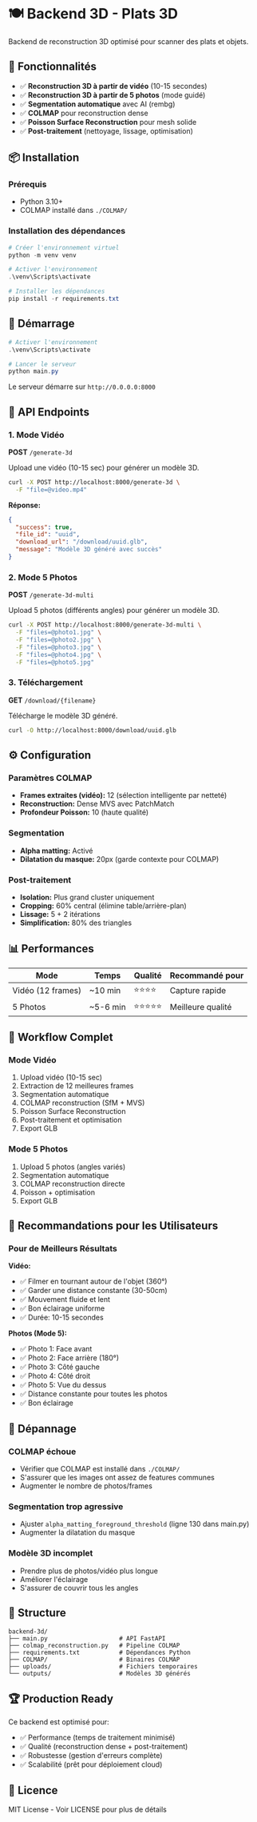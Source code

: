 # 🍽️ Backend 3D - Plats 3D

Backend de reconstruction 3D optimisé pour scanner des plats et objets.

## 🎯 Fonctionnalités

- ✅ **Reconstruction 3D à partir de vidéo** (10-15 secondes)
- ✅ **Reconstruction 3D à partir de 5 photos** (mode guidé)
- ✅ **Segmentation automatique** avec AI (rembg)
- ✅ **COLMAP** pour reconstruction dense
- ✅ **Poisson Surface Reconstruction** pour mesh solide
- ✅ **Post-traitement** (nettoyage, lissage, optimisation)

## 📦 Installation

### Prérequis
- Python 3.10+
- COLMAP installé dans `./COLMAP/`

### Installation des dépendances

```powershell
# Créer l'environnement virtuel
python -m venv venv

# Activer l'environnement
.\venv\Scripts\activate

# Installer les dépendances
pip install -r requirements.txt
```

## 🚀 Démarrage

```powershell
# Activer l'environnement
.\venv\Scripts\activate

# Lancer le serveur
python main.py
```

Le serveur démarre sur `http://0.0.0.0:8000`

## 📡 API Endpoints

### 1. Mode Vidéo
**POST** `/generate-3d`

Upload une vidéo (10-15 sec) pour générer un modèle 3D.

```bash
curl -X POST http://localhost:8000/generate-3d \
  -F "file=@video.mp4"
```

**Réponse:**
```json
{
  "success": true,
  "file_id": "uuid",
  "download_url": "/download/uuid.glb",
  "message": "Modèle 3D généré avec succès"
}
```

### 2. Mode 5 Photos
**POST** `/generate-3d-multi`

Upload 5 photos (différents angles) pour générer un modèle 3D.

```bash
curl -X POST http://localhost:8000/generate-3d-multi \
  -F "files=@photo1.jpg" \
  -F "files=@photo2.jpg" \
  -F "files=@photo3.jpg" \
  -F "files=@photo4.jpg" \
  -F "files=@photo5.jpg"
```

### 3. Téléchargement
**GET** `/download/{filename}`

Télécharge le modèle 3D généré.

```bash
curl -O http://localhost:8000/download/uuid.glb
```

## ⚙️ Configuration

### Paramètres COLMAP
- **Frames extraites (vidéo):** 12 (sélection intelligente par netteté)
- **Reconstruction:** Dense MVS avec PatchMatch
- **Profondeur Poisson:** 10 (haute qualité)

### Segmentation
- **Alpha matting:** Activé
- **Dilatation du masque:** 20px (garde contexte pour COLMAP)

### Post-traitement
- **Isolation:** Plus grand cluster uniquement
- **Cropping:** 60% central (élimine table/arrière-plan)
- **Lissage:** 5 + 2 itérations
- **Simplification:** 80% des triangles

## 📊 Performances

| Mode | Temps | Qualité | Recommandé pour |
|------|-------|---------|-----------------|
| Vidéo (12 frames) | ~10 min | ⭐⭐⭐⭐ | Capture rapide |
| 5 Photos | ~5-6 min | ⭐⭐⭐⭐⭐ | Meilleure qualité |

## 🎨 Workflow Complet

### Mode Vidéo
1. Upload vidéo (10-15 sec)
2. Extraction de 12 meilleures frames
3. Segmentation automatique
4. COLMAP reconstruction (SfM + MVS)
5. Poisson Surface Reconstruction
6. Post-traitement et optimisation
7. Export GLB

### Mode 5 Photos
1. Upload 5 photos (angles variés)
2. Segmentation automatique
3. COLMAP reconstruction directe
4. Poisson + optimisation
5. Export GLB

## 📝 Recommandations pour les Utilisateurs

### Pour de Meilleurs Résultats

**Vidéo:**
- ✅ Filmer en tournant autour de l'objet (360°)
- ✅ Garder une distance constante (30-50cm)
- ✅ Mouvement fluide et lent
- ✅ Bon éclairage uniforme
- ✅ Durée: 10-15 secondes

**Photos (Mode 5):**
- ✅ Photo 1: Face avant
- ✅ Photo 2: Face arrière (180°)
- ✅ Photo 3: Côté gauche
- ✅ Photo 4: Côté droit
- ✅ Photo 5: Vue du dessus
- ✅ Distance constante pour toutes les photos
- ✅ Bon éclairage

## 🔧 Dépannage

### COLMAP échoue
- Vérifier que COLMAP est installé dans `./COLMAP/`
- S'assurer que les images ont assez de features communes
- Augmenter le nombre de photos/frames

### Segmentation trop agressive
- Ajuster `alpha_matting_foreground_threshold` (ligne 130 dans main.py)
- Augmenter la dilatation du masque

### Modèle 3D incomplet
- Prendre plus de photos/vidéo plus longue
- Améliorer l'éclairage
- S'assurer de couvrir tous les angles

## 📁 Structure

```
backend-3d/
├── main.py                    # API FastAPI
├── colmap_reconstruction.py   # Pipeline COLMAP
├── requirements.txt           # Dépendances Python
├── COLMAP/                    # Binaires COLMAP
├── uploads/                   # Fichiers temporaires
└── outputs/                   # Modèles 3D générés
```

## 🏆 Production Ready

Ce backend est optimisé pour:
- ✅ Performance (temps de traitement minimisé)
- ✅ Qualité (reconstruction dense + post-traitement)
- ✅ Robustesse (gestion d'erreurs complète)
- ✅ Scalabilité (prêt pour déploiement cloud)

## 📄 Licence

MIT License - Voir LICENSE pour plus de détails
